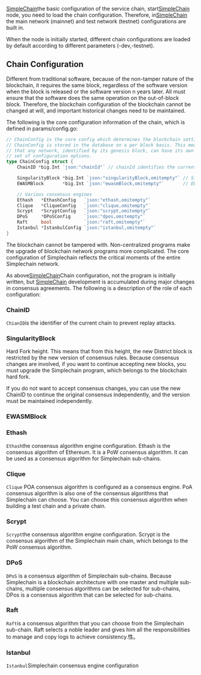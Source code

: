 [SimpleChain](https://www.simplechain.com/)the basic configuration of the service chain, start[SimpleChain](https://www.simplechain.com/) node, you need to load the chain configuration. Therefore, in[SimpleChain](https://www.simplechain.com/) the main network (mainnet) and test network (testnet) configurations are built in.

When the node is initially started, different chain configurations are loaded by default according to different parameters (-dev,-testnet).

## Chain Configuration

Different from traditional software, because of the non-tamper nature of the blockchain, it requires the same block, regardless of the software version when the block is released or the software version n years later. All must ensure that the software does the same operation on the out-of-block block. Therefore, the blockchain configuration of the blockchain cannot be changed at will, and important historical changes need to be maintained.

The following is the core configuration information of the chain, which is defined in params/config.go:

```go
// ChainConfig is the core config which determines the blockchain settings.
// ChainConfig is stored in the database on a per block basis. This means
// that any network, identified by its genesis block, can have its own
// set of configuration options.
type ChainConfig struct {
	ChainID *big.Int `json:"chainId"` // chainId identifies the current chain and is used for replay protection

	SingularityBlock *big.Int `json:"singularityBlock,omitempty"` // Singularity switch block (nil = no fork, 0 = already on singularity)
	EWASMBlock       *big.Int `json:"ewasmBlock,omitempty"`       // EWASM switch block (nil = no fork, 0 = already activated)

	// Various consensus engines
	Ethash   *EthashConfig   `json:"ethash,omitempty"`
	Clique   *CliqueConfig   `json:"clique,omitempty"`
	Scrypt   *ScryptConfig   `json:"scrypt,omitempty"`
	DPoS     *DPoSConfig     `json:"dpos,omitempty"`
	Raft     bool            `json:"raft,omitempty"`
	Istanbul *IstanbulConfig `json:"istanbul,omitempty"`
}
```

The blockchain cannot be tampered with. Non-centralized programs make the upgrade of blockchain network programs more complicated. The core configuration of Simplechain reflects the critical moments of the entire Simplechain network. 

As above[SimpleChain](https://www.simplechain.com/)Chain configuration, not the program is initially written, but [SimpleChain](https://www.simplechain.com/) development is accumulated during major changes in consensus agreements. The following is a description of the role of each configuration:

### ChainID

`ChianID`is the identifier of the current chain to prevent replay attacks.

### SingularityBlock

Hard Fork height. This means that from this height, the new District block is restricted by the new version of consensus rules. Because consensus changes are involved, if you want to continue accepting new blocks, you must upgrade the Simplechain program, which belongs to the blockchain hard fork.

If you do not want to accept consensus changes, you can use the new ChainID to continue the original consensus independently, and the version must be maintained independently.
  
### EWASMBlock



### Ethash

`Ethash`the consensus algorithm engine configuration. Ethash is the consensus algorithm of Ethereum. It is a PoW consensus algorithm. It can be used as a consensus algorithm for Simplechain sub-chains.

### Clique

`Clique` POA consensus algorithm is configured as a consensus engine. PoA consensus algorithm is also one of the consensus algorithms that Simplechain can choose. You can choose this consensus algorithm when building a test chain and a private chain.

### Scrypt

`Scrypt`the consensus algorithm engine configuration. Scrypt is the consensus algorithm of the Simplechain main chain, which belongs to the PoW consensus algorithm.

### DPoS

`DPoS` is a consensus algorithm of Simplechain sub-chains. Because Simplechain is a blockchain architecture with one master and multiple sub-chains, multiple consensus algorithms can be selected for sub-chains, DPos is a consensus algorithm that can be selected for sub-chains.

### Raft

`Raft`is a consensus algorithm that you can choose from the Simplechain sub-chain. Raft selects a noble leader and gives him all the responsibilities to manage and copy logs to achieve consistency.性。

### Istanbul

`Istanbul`Simplechain consensus engine configuration



